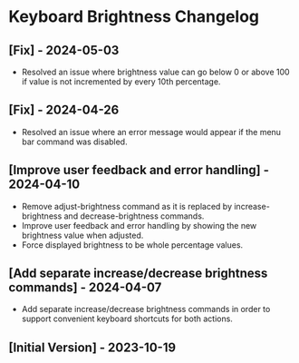 # Keyboard Brightness Changelog

## [Fix] - 2024-05-03
- Resolved an issue where brightness value can go below 0 or above 100 if value is not incremented by every 10th percentage.

## [Fix] - 2024-04-26

- Resolved an issue where an error message would appear if the menu bar command was disabled.

## [Improve user feedback and error handling] - 2024-04-10

- Remove adjust-brightness command as it is replaced by increase-brightness and decrease-brightness commands.
- Improve user feedback and error handling by showing the new brightness value when adjusted.
- Force displayed brightness to be whole percentage values.

## [Add separate increase/decrease brightness commands] - 2024-04-07

- Add separate increase/decrease brightness commands in order to support convenient keyboard shortcuts for both actions.

## [Initial Version] - 2023-10-19
